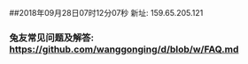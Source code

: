 ##2018年09月28日07时12分07秒 新址: 159.65.205.121
### 兔友常见问题及解答: https://github.com/wanggonging/d/blob/w/FAQ.md
